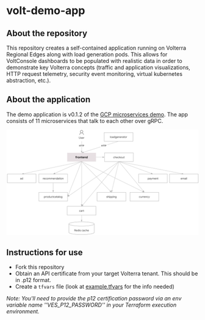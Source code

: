 # volt-demo-app

## About the repository

This repository creates a self-contained application running on Volterra Regional Edges
along with load generation pods. This allows for VoltConsole dashboards to be populated with 
realistic data in order to demonstrate key Volterra concepts (traffic and application visualizations, 
HTTP request telemetry, security event monitoring, virtual kubernetes abstraction, etc.).

## About the application

The demo application is v0.1.2 of the [GCP microservices demo](https://github.com/GoogleCloudPlatform/microservices-demo).
The app consists of 11 microservices that talk to each other over gRPC.

![demo arch](https://github.com/GoogleCloudPlatform/microservices-demo/blob/master/docs/img/architecture-diagram.png)

## Instructions for use

- Fork this repository
- Obtain an API certificate from your target Volterra tenant. This should be in .p12 format. 
- Create a ``tfvars`` file (look at [example.tfvars](terraform/tfvars/example.tfvars) for the info needed)

*Note: You'll need to provide the p12 certification password via an env variable name ''VES_P12_PASSWORD'' in your Terraform execution environment.*